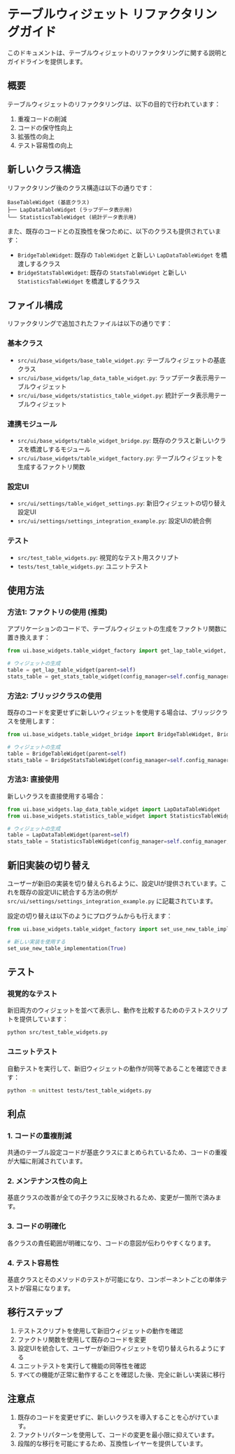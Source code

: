# テーブルウィジェット リファクタリングガイド

このドキュメントは、テーブルウィジェットのリファクタリングに関する説明とガイドラインを提供します。

## 概要

テーブルウィジェットのリファクタリングは、以下の目的で行われています：

1. 重複コードの削減
2. コードの保守性向上
3. 拡張性の向上
4. テスト容易性の向上

## 新しいクラス構造

リファクタリング後のクラス構造は以下の通りです：

```
BaseTableWidget (基底クラス)
├── LapDataTableWidget (ラップデータ表示用)
└── StatisticsTableWidget (統計データ表示用)
```

また、既存のコードとの互換性を保つために、以下のクラスも提供されています：

- `BridgeTableWidget`: 既存の `TableWidget` と新しい `LapDataTableWidget` を橋渡しするクラス
- `BridgeStatsTableWidget`: 既存の `StatsTableWidget` と新しい `StatisticsTableWidget` を橋渡しするクラス

## ファイル構成

リファクタリングで追加されたファイルは以下の通りです：

### 基本クラス
- `src/ui/base_widgets/base_table_widget.py`: テーブルウィジェットの基底クラス
- `src/ui/base_widgets/lap_data_table_widget.py`: ラップデータ表示用テーブルウィジェット
- `src/ui/base_widgets/statistics_table_widget.py`: 統計データ表示用テーブルウィジェット

### 連携モジュール
- `src/ui/base_widgets/table_widget_bridge.py`: 既存のクラスと新しいクラスを橋渡しするモジュール
- `src/ui/base_widgets/table_widget_factory.py`: テーブルウィジェットを生成するファクトリ関数

### 設定UI
- `src/ui/settings/table_widget_settings.py`: 新旧ウィジェットの切り替え設定UI
- `src/ui/settings/settings_integration_example.py`: 設定UIの統合例

### テスト
- `src/test_table_widgets.py`: 視覚的なテスト用スクリプト
- `tests/test_table_widgets.py`: ユニットテスト

## 使用方法

### 方法1: ファクトリの使用 (推奨)

アプリケーションのコードで、テーブルウィジェットの生成をファクトリ関数に置き換えます：

```python
from ui.base_widgets.table_widget_factory import get_lap_table_widget, get_stats_table_widget

# ウィジェットの生成
table = get_lap_table_widget(parent=self)
stats_table = get_stats_table_widget(config_manager=self.config_manager, parent=self)
```

### 方法2: ブリッジクラスの使用

既存のコードを変更せずに新しいウィジェットを使用する場合は、ブリッジクラスを使用します：

```python
from ui.base_widgets.table_widget_bridge import BridgeTableWidget, BridgeStatsTableWidget

# ウィジェットの生成
table = BridgeTableWidget(parent=self)
stats_table = BridgeStatsTableWidget(config_manager=self.config_manager, parent=self)
```

### 方法3: 直接使用

新しいクラスを直接使用する場合：

```python
from ui.base_widgets.lap_data_table_widget import LapDataTableWidget
from ui.base_widgets.statistics_table_widget import StatisticsTableWidget

# ウィジェットの生成
table = LapDataTableWidget(parent=self)
stats_table = StatisticsTableWidget(config_manager=self.config_manager, parent=self)
```

## 新旧実装の切り替え

ユーザーが新旧の実装を切り替えられるように、設定UIが提供されています。これを既存の設定UIに統合する方法の例が `src/ui/settings/settings_integration_example.py` に記載されています。

設定の切り替えは以下のようにプログラムからも行えます：

```python
from ui.base_widgets.table_widget_factory import set_use_new_table_implementation

# 新しい実装を使用する
set_use_new_table_implementation(True)
```

## テスト

### 視覚的なテスト

新旧両方のウィジェットを並べて表示し、動作を比較するためのテストスクリプトを提供しています：

```bash
python src/test_table_widgets.py
```

### ユニットテスト

自動テストを実行して、新旧ウィジェットの動作が同等であることを確認できます：

```bash
python -m unittest tests/test_table_widgets.py
```

## 利点

### 1. コードの重複削減

共通のテーブル設定コードが基底クラスにまとめられているため、コードの重複が大幅に削減されています。

### 2. メンテナンス性の向上

基底クラスの改善が全ての子クラスに反映されるため、変更が一箇所で済みます。

### 3. コードの明確化

各クラスの責任範囲が明確になり、コードの意図が伝わりやすくなります。

### 4. テスト容易性

基底クラスとそのメソッドのテストが可能になり、コンポーネントごとの単体テストが容易になります。

## 移行ステップ

1. テストスクリプトを使用して新旧ウィジェットの動作を確認
2. ファクトリ関数を使用して既存のコードを変更
3. 設定UIを統合して、ユーザーが新旧ウィジェットを切り替えられるようにする
4. ユニットテストを実行して機能の同等性を確認
5. すべての機能が正常に動作することを確認した後、完全に新しい実装に移行

## 注意点

1. 既存のコードを変更せずに、新しいクラスを導入することを心がけています。
2. ファクトリパターンを使用して、コードの変更を最小限に抑えています。
3. 段階的な移行を可能にするため、互換性レイヤーを提供しています。
